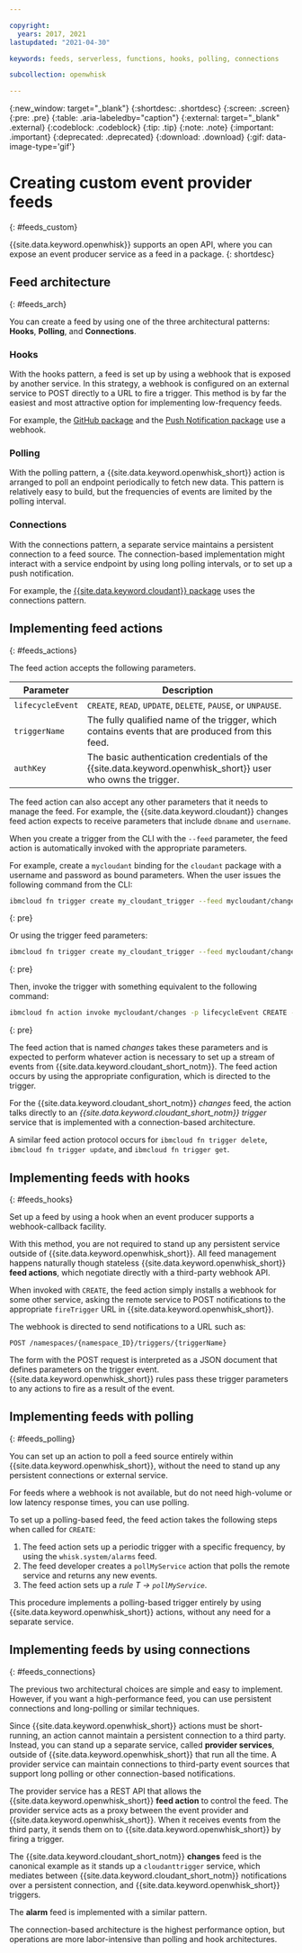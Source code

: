 ```yaml
---

copyright:
  years: 2017, 2021
lastupdated: "2021-04-30"

keywords: feeds, serverless, functions, hooks, polling, connections

subcollection: openwhisk

---
```


{:new_window: target="_blank"}
{:shortdesc: .shortdesc}
{:screen: .screen}
{:pre: .pre}
{:table: .aria-labeledby="caption"}
{:external: target="_blank" .external}
{:codeblock: .codeblock}
{:tip: .tip}
{:note: .note}
{:important: .important}
{:deprecated: .deprecated}
{:download: .download}
{:gif: data-image-type='gif'}



# Creating custom event provider feeds
{: #feeds_custom}

{{site.data.keyword.openwhisk}} supports an open API, where you can expose an event producer service as a feed in a package.
{: shortdesc}


## Feed architecture
{: #feeds_arch}

You can create a feed by using one of the three architectural patterns: **Hooks**, **Polling**, and **Connections**.

### Hooks

With the hooks pattern, a feed is set up by using a webhook that is exposed by another service. In this strategy, a webhook is configured on an external service to POST directly to a URL to fire a trigger. This method is by far the easiest and most attractive option for implementing low-frequency feeds.

For example, the [GitHub package](/docs/openwhisk?topic=openwhisk-pkg_github)  and the [Push Notification package](/docs/openwhisk?topic=openwhisk-pkg_push_notifications) use a webhook.

### Polling

With the polling pattern, a {{site.data.keyword.openwhisk_short}} action is arranged to poll an endpoint periodically to fetch new data. This pattern is relatively easy to build, but the frequencies of events are limited by the polling interval.

### Connections

With the connections pattern, a separate service maintains a persistent connection to a feed source. The connection-based implementation might interact with a service endpoint by using long polling intervals, or to set up a push notification.

For example, the [{{site.data.keyword.cloudant}} package](/docs/openwhisk?topic=openwhisk-pkg_cloudant) uses the connections pattern.

##  Implementing feed actions
{: #feeds_actions}

The feed action accepts the following parameters.

| Parameter | Description |
| --- | --- |
| `lifecycleEvent` | `CREATE`, `READ`, `UPDATE`, `DELETE`, `PAUSE`, or `UNPAUSE`. |
| `triggerName` | The fully qualified name of the trigger, which contains events that are produced from this feed. |
| `authKey` | The basic authentication credentials of the {{site.data.keyword.openwhisk_short}} user who owns the trigger. |

The feed action can also accept any other parameters that it needs to manage the feed. For example, the {{site.data.keyword.cloudant}} changes feed action expects to receive parameters that include `dbname` and `username`.

When you create a trigger from the CLI with the `--feed` parameter, the feed action is automatically invoked with the appropriate parameters.

For example, create a `mycloudant` binding for the `cloudant` package with a username and password as bound parameters. When the user issues the following command from the CLI:

```sh
ibmcloud fn trigger create my_cloudant_trigger --feed mycloudant/changes -p dbName myTable
```
{: pre}

Or using the trigger feed parameters:

```sh
ibmcloud fn trigger create my_cloudant_trigger --feed mycloudant/changes --feed-param dbName myTable
```
{: pre}

Then, invoke the trigger with something equivalent to the following command:

```sh
ibmcloud fn action invoke mycloudant/changes -p lifecycleEvent CREATE -p triggerName T -p authKey <userAuthKey> -p password <password value from mycloudant binding> -p username <username value from mycloudant binding> -p dbName mytype
```
{: pre}

The feed action that is named *changes* takes these parameters and is expected to perform whatever action is necessary to set up a stream of events from {{site.data.keyword.cloudant_short_notm}}. The feed action occurs by using the appropriate configuration, which is directed to the trigger.

For the {{site.data.keyword.cloudant_short_notm}} *changes* feed, the action talks directly to an *{{site.data.keyword.cloudant_short_notm}} trigger* service that is implemented with a connection-based architecture.

A similar feed action protocol occurs for `ibmcloud fn trigger delete`, `ibmcloud fn trigger update`, and `ibmcloud fn trigger get`.

## Implementing feeds with hooks
{: #feeds_hooks}

Set up a feed by using a hook when an event producer supports a webhook-callback facility.

With this method, you are not required to stand up any persistent service outside of {{site.data.keyword.openwhisk_short}}. All feed management happens naturally though stateless {{site.data.keyword.openwhisk_short}} **feed actions**, which negotiate directly with a third-party webhook API.

When invoked with `CREATE`, the feed action simply installs a webhook for some other service, asking the remote service to POST notifications to the appropriate `fireTrigger` URL in {{site.data.keyword.openwhisk_short}}.

The webhook is directed to send notifications to a URL such as:

`POST /namespaces/{namespace_ID}/triggers/{triggerName}`

The form with the POST request is interpreted as a JSON document that defines parameters on the trigger event. {{site.data.keyword.openwhisk_short}} rules pass these trigger parameters to any actions to fire as a result of the event.

## Implementing feeds with polling
{: #feeds_polling}

You can set up an action to poll a feed source entirely within {{site.data.keyword.openwhisk_short}}, without the need to stand up any persistent connections or external service.

For feeds where a webhook is not available, but do not need high-volume or low latency response times, you can use polling.

To set up a polling-based feed, the feed action takes the following steps when called for `CREATE`:

1. The feed action sets up a periodic trigger with a specific frequency, by using the `whisk.system/alarms` feed.
2. The feed developer creates a `pollMyService` action that polls the remote service and returns any new events.
3. The feed action sets up a *rule* *T -> `pollMyService`*.

This procedure implements a polling-based trigger entirely by using {{site.data.keyword.openwhisk_short}} actions, without any need for a separate service.

## Implementing feeds by using connections
{: #feeds_connections}

The previous two architectural choices are simple and easy to implement. However, if you want a high-performance feed, you can use persistent connections and long-polling or similar techniques.

Since {{site.data.keyword.openwhisk_short}} actions must be short-running, an action cannot maintain a persistent connection to a third party. Instead, you can stand up a separate service, called **provider services**, outside of {{site.data.keyword.openwhisk_short}} that run all the time. A provider service can maintain connections to third-party event sources that support long polling or other connection-based notifications.

The provider service has a REST API that allows the {{site.data.keyword.openwhisk_short}} **feed action** to control the feed. The provider service acts as a proxy between the event provider and {{site.data.keyword.openwhisk_short}}. When it receives events from the third party, it sends them on to {{site.data.keyword.openwhisk_short}} by firing a trigger.

The {{site.data.keyword.cloudant_short_notm}} **changes** feed is the canonical example as it stands up a `cloudanttrigger` service, which mediates between {{site.data.keyword.cloudant_short_notm}} notifications over a persistent connection, and {{site.data.keyword.openwhisk_short}} triggers.


The **alarm** feed is implemented with a similar pattern.

The connection-based architecture is the highest performance option, but operations are more labor-intensive than polling and hook architectures.
